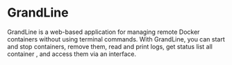 # GrandLine

GrandLine is a web-based application for managing remote Docker containers without using terminal commands. With GrandLine, you can start and stop containers, remove them, read and print logs, get status list all container , and access them via an interface.